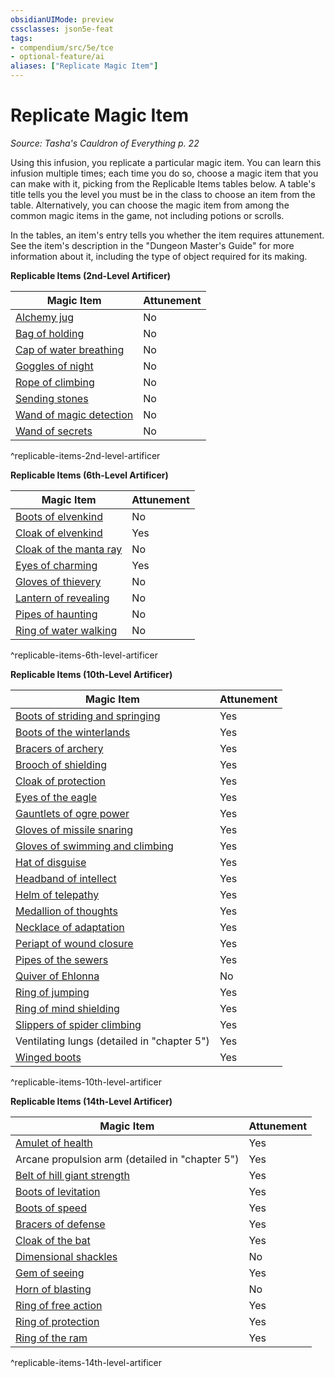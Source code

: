 ```yaml
---
obsidianUIMode: preview
cssclasses: json5e-feat
tags:
- compendium/src/5e/tce
- optional-feature/ai
aliases: ["Replicate Magic Item"]
---
```

# Replicate Magic Item
*Source: Tasha's Cauldron of Everything p. 22*  

Using this infusion, you replicate a particular magic item. You can learn this infusion multiple times; each time you do so, choose a magic item that you can make with it, picking from the Replicable Items tables below. A table's title tells you the level you must be in the class to choose an item from the table. Alternatively, you can choose the magic item from among the common magic items in the game, not including potions or scrolls.

In the tables, an item's entry tells you whether the item requires attunement. See the item's description in the "Dungeon Master's Guide" for more information about it, including the type of object required for its making.

**Replicable Items (2nd-Level Artificer)**

| Magic Item | Attunement |
|------------|------------|
| [Alchemy jug](/2-Mechanics/CLI/items/alchemy-jug.md) | No |
| [Bag of holding](/2-Mechanics/CLI/items/bag-of-holding.md) | No |
| [Cap of water breathing](/2-Mechanics/CLI/items/cap-of-water-breathing.md) | No |
| [Goggles of night](/2-Mechanics/CLI/items/goggles-of-night.md) | No |
| [Rope of climbing](/2-Mechanics/CLI/items/rope-of-climbing.md) | No |
| [Sending stones](/2-Mechanics/CLI/items/sending-stones.md) | No |
| [Wand of magic detection](/2-Mechanics/CLI/items/wand-of-magic-detection.md) | No |
| [Wand of secrets](/2-Mechanics/CLI/items/wand-of-secrets.md) | No |
^replicable-items-2nd-level-artificer

**Replicable Items (6th-Level Artificer)**

| Magic Item | Attunement |
|------------|------------|
| [Boots of elvenkind](/2-Mechanics/CLI/items/boots-of-elvenkind.md) | No |
| [Cloak of elvenkind](/2-Mechanics/CLI/items/cloak-of-elvenkind.md) | Yes |
| [Cloak of the manta ray](/2-Mechanics/CLI/items/cloak-of-the-manta-ray.md) | No |
| [Eyes of charming](/2-Mechanics/CLI/items/eyes-of-charming.md) | Yes |
| [Gloves of thievery](/2-Mechanics/CLI/items/gloves-of-thievery.md) | No |
| [Lantern of revealing](/2-Mechanics/CLI/items/lantern-of-revealing.md) | No |
| [Pipes of haunting](/2-Mechanics/CLI/items/pipes-of-haunting.md) | No |
| [Ring of water walking](/2-Mechanics/CLI/items/ring-of-water-walking.md) | No |
^replicable-items-6th-level-artificer

**Replicable Items (10th-Level Artificer)**

| Magic Item | Attunement |
|------------|------------|
| [Boots of striding and springing](/2-Mechanics/CLI/items/boots-of-striding-and-springing.md) | Yes |
| [Boots of the winterlands](/2-Mechanics/CLI/items/boots-of-the-winterlands.md) | Yes |
| [Bracers of archery](/2-Mechanics/CLI/items/bracers-of-archery.md) | Yes |
| [Brooch of shielding](/2-Mechanics/CLI/items/brooch-of-shielding.md) | Yes |
| [Cloak of protection](/2-Mechanics/CLI/items/cloak-of-protection.md) | Yes |
| [Eyes of the eagle](/2-Mechanics/CLI/items/eyes-of-the-eagle.md) | Yes |
| [Gauntlets of ogre power](/2-Mechanics/CLI/items/gauntlets-of-ogre-power.md) | Yes |
| [Gloves of missile snaring](/2-Mechanics/CLI/items/gloves-of-missile-snaring.md) | Yes |
| [Gloves of swimming and climbing](/2-Mechanics/CLI/items/gloves-of-swimming-and-climbing.md) | Yes |
| [Hat of disguise](/2-Mechanics/CLI/items/hat-of-disguise.md) | Yes |
| [Headband of intellect](/2-Mechanics/CLI/items/headband-of-intellect.md) | Yes |
| [Helm of telepathy](/2-Mechanics/CLI/items/helm-of-telepathy.md) | Yes |
| [Medallion of thoughts](/2-Mechanics/CLI/items/medallion-of-thoughts.md) | Yes |
| [Necklace of adaptation](/2-Mechanics/CLI/items/necklace-of-adaptation.md) | Yes |
| [Periapt of wound closure](/2-Mechanics/CLI/items/periapt-of-wound-closure.md) | Yes |
| [Pipes of the sewers](/2-Mechanics/CLI/items/pipes-of-the-sewers.md) | Yes |
| [Quiver of Ehlonna](/2-Mechanics/CLI/items/quiver-of-ehlonna.md) | No |
| [Ring of jumping](/2-Mechanics/CLI/items/ring-of-jumping.md) | Yes |
| [Ring of mind shielding](/2-Mechanics/CLI/items/ring-of-mind-shielding.md) | Yes |
| [Slippers of spider climbing](/2-Mechanics/CLI/items/slippers-of-spider-climbing.md) | Yes |
| Ventilating lungs (detailed in "chapter 5") | Yes |
| [Winged boots](/2-Mechanics/CLI/items/winged-boots.md) | Yes |
^replicable-items-10th-level-artificer

**Replicable Items (14th-Level Artificer)**

| Magic Item | Attunement |
|------------|------------|
| [Amulet of health](/2-Mechanics/CLI/items/amulet-of-health.md) | Yes |
| Arcane propulsion arm (detailed in "chapter 5") | Yes |
| [Belt of hill giant strength](/2-Mechanics/CLI/items/belt-of-hill-giant-strength.md) | Yes |
| [Boots of levitation](/2-Mechanics/CLI/items/boots-of-levitation.md) | Yes |
| [Boots of speed](/2-Mechanics/CLI/items/boots-of-speed.md) | Yes |
| [Bracers of defense](/2-Mechanics/CLI/items/bracers-of-defense.md) | Yes |
| [Cloak of the bat](/2-Mechanics/CLI/items/cloak-of-the-bat.md) | Yes |
| [Dimensional shackles](/2-Mechanics/CLI/items/dimensional-shackles.md) | No |
| [Gem of seeing](/2-Mechanics/CLI/items/gem-of-seeing.md) | Yes |
| [Horn of blasting](/2-Mechanics/CLI/items/horn-of-blasting.md) | No |
| [Ring of free action](/2-Mechanics/CLI/items/ring-of-free-action.md) | Yes |
| [Ring of protection](/2-Mechanics/CLI/items/ring-of-protection.md) | Yes |
| [Ring of the ram](/2-Mechanics/CLI/items/ring-of-the-ram.md) | Yes |
^replicable-items-14th-level-artificer